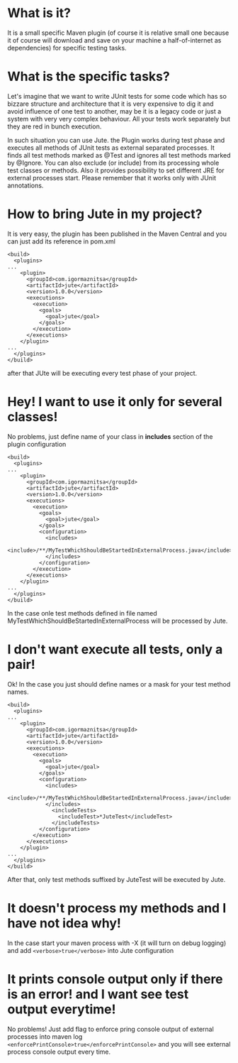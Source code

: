 # What is it?
It is a small specific Maven plugin (of course it is relative small one because it of course will download and save on your machine a half-of-internet as dependencies) for specific testing tasks.

# What is the specific tasks?
Let's imagine that we want to write JUnit tests for some code which has so bizzare structure and architecture that it is very expensive to dig it and avoid influence of one test to another, may be it is a legacy code or just a system with very very complex behaviour. All your tests work separately but they are red in bunch execution.   

In such situation you can use Jute. the Plugin works during test phase and executes all methods of JUnit tests as external separated processes. It finds all test methods marked as @Test and ignores all test methods marked by @Ignore. You can also exclude (or include) from its processing whole test classes or methods. Also it provides possibility to set different JRE for external processes start. Please remember that it works only with JUnit annotations.

# How to bring Jute in my project?
It is very easy, the plugin has been published in the Maven Central and you can just add its reference in pom.xml
```
<build>
  <plugins>
...
    <plugin>
      <groupId>com.igormaznitsa</groupId>
      <artifactId>jute</artifactId>
      <version>1.0.0</version>
      <executions>
        <execution>
          <goals>
            <goal>jute</goal>
          </goals>
        </execution>
      </executions>
    </plugin>
...
  </plugins>
</build>
```
after that JUte will be executing every test phase of your project.

# Hey! I want to use it only for several classes!
No problems, just define name of your class in __includes__ section of the plugin configuration
```
<build>
  <plugins>
...
    <plugin>
      <groupId>com.igormaznitsa</groupId>
      <artifactId>jute</artifactId>
      <version>1.0.0</version>
      <executions>
        <execution>
          <goals>
            <goal>jute</goal>
          </goals>
          <configuration>
            <includes>
              <include>/**/MyTestWhichShouldBeStartedInExternalProcess.java</include>
            </includes>
          </configuration>
        </execution>
      </executions>
    </plugin>
...
  </plugins>
</build>
```
In the case onle test methods defined in file named MyTestWhichShouldBeStartedInExternalProcess will be processed by Jute.

# I don't want execute all tests, only a pair!
Ok! In the case you just should define names or a mask for your test method names.
```
<build>
  <plugins>
...
    <plugin>
      <groupId>com.igormaznitsa</groupId>
      <artifactId>jute</artifactId>
      <version>1.0.0</version>
      <executions>
        <execution>
          <goals>
            <goal>jute</goal>
          </goals>
          <configuration>
            <includes>
              <include>/**/MyTestWhichShouldBeStartedInExternalProcess.java</include>
            </includes>
              <includeTests>
                <includeTest>*JuteTest</includeTest>
              </includeTests>
          </configuration>
        </execution>
      </executions>
    </plugin>
...
  </plugins>
</build>
```
After that, only test methods suffixed by JuteTest will be executed by Jute.

# It doesn't process my methods and I have not idea why!
In the case start your maven process with -X (it will turn on debug logging) and add ```<verbose>true</verbose>``` into Jute configuration

# It prints console output only if there is an error! and I want see test output everytime!
No problems! Just add flag to enforce pring console output of external processes into maven log ```<enforcePrintConsole>true</enforcePrintConsole>``` and you will see external process console output every time.
